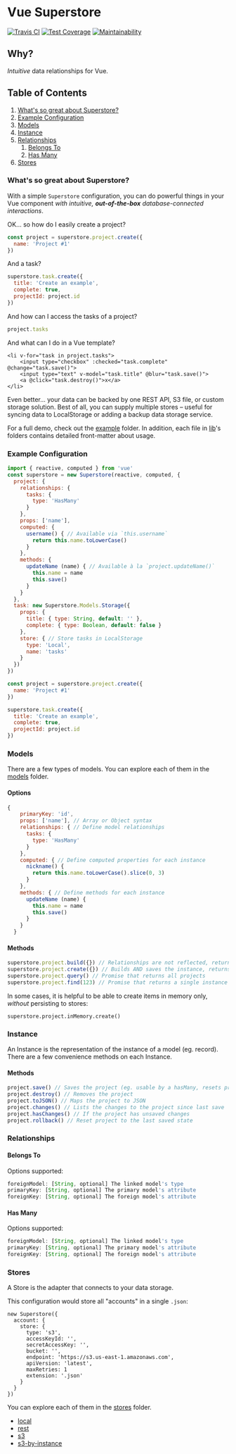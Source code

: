 # Vue Superstore

[![Travis CI](https://travis-ci.com/dallasread/vue-superstore.svg?branch=master)](https://travis-ci.com/dallasread/vue-superstore) 
[![Test Coverage](https://api.codeclimate.com/v1/badges/57f6ca23262f56cb04e6/test_coverage)](https://codeclimate.com/github/dallasread/vue-superstore/test_coverage)
[![Maintainability](https://api.codeclimate.com/v1/badges/57f6ca23262f56cb04e6/maintainability)](https://codeclimate.com/github/dallasread/vue-superstore/maintainability)

## Why?

*Intuitive* data relationships for Vue.

## Table of Contents

1. [What's so great about Superstore?](#whats-so-great-about-superstore)
1. [Example Configuration](#example-configuration)
1. [Models](#models)
1. [Instance](#instance)
1. [Relationships](#relationships)
   1. [Belongs To](#belongs-to)
   1. [Has Many](#has-many)
1. [Stores](#stores)

### What's so great about Superstore?

With a simple `Superstore` configuration, you can do powerful things in your Vue component *with intuitive, **out-of-the-box** database-connected interactions*.

OK... so how do I easily create a project?

```js
const project = superstore.project.create({
  name: 'Project #1'
})
```

And a task?

```js
superstore.task.create({
  title: 'Create an example',
  complete: true,
  projectId: project.id
})
```

And how can I access the tasks of a project?

```js
project.tasks
```

And what can I do in a Vue template?

```vue
<li v-for="task in project.tasks">
    <input type="checkbox" :checked="task.complete" @change="task.save()">
    <input type="text" v-model="task.title" @blur="task.save()">
    <a @click="task.destroy()">x</a>
</li>
```

Even better... your data can be backed by one REST API, S3 file, or custom storage solution. Best of all, you can supply multiple stores – useful for syncing data to LocalStorage or adding a backup data storage service.

For a full demo, check out the [example](https://github.com/dallasread/vue-superstore/blob/master/example/src/App.vue) folder. In addition, each file in [lib](https://github.com/dallasread/vue-superstore/blob/master/lib/)'s folders contains detailed front-matter about usage.

### Example Configuration

```js
import { reactive, computed } from 'vue'
const superstore = new Superstore(reactive, computed, {
  project: {
    relationships: {
      tasks: { 
        type: 'HasMany' 
      }
    },
    props: ['name'],
    computed: {
      username() { // Available via `this.username`
        return this.name.toLowerCase()
      }
    },
    methods: {
      updateName (name) { // Available à la `project.updateName()`
        this.name = name
        this.save()
      }
    }
  },
  task: new Superstore.Models.Storage({
    props: {
      title: { type: String, default: '' },
      complete: { type: Boolean, default: false }
    },
    store: { // Store tasks in LocalStorage
      type: 'Local',
      name: 'tasks'
    }
  })
})

const project = superstore.project.create({
  name: 'Project #1'
})

superstore.task.create({
  title: 'Create an example',
  complete: true,
  projectId: project.id
})
```

### Models

There are a few types of models. You can explore each of them in the [models](https://github.com/dallasread/vue-superstore/blob/master/lib/models/) folder.

#### Options

```js
{
    primaryKey: 'id',
    props: ['name'], // Array or Object syntax
    relationships: { // Define model relationships
      tasks: {
        type: 'HasMany'
      }
    },
    computed: { // Define computed properties for each instance
      nickname() {
        return this.name.toLowerCase().slice(0, 3)
      }
    },
    methods: { // Define methods for each instance
      updateName (name) {
        this.name = name
        this.save()
      }
    }
  }
```

#### Methods

```js
superstore.project.build({}) // Relationships are not reflected, returns instance
superstore.project.create({}) // Builds AND saves the instance, returns instance
superstore.project.query() // Promise that returns all projects
superstore.project.find(123) // Promise that returns a single instance
```

In some cases, it is helpful to be able to create items in memory only, *without* persisting to stores:

```
superstore.project.inMemory.create()
```

### Instance

An Instance is the representation of the instance of a model (eg. record). There are a few convenience methods on each Instance.

#### Methods

```js
project.save() // Saves the project (eg. usable by a hasMany, resets project's changes)
project.destroy() // Removes the project
project.toJSON() // Maps the project to JSON
project.changes() // Lists the changes to the project since last save
project.hasChanges() // If the project has unsaved changes
project.rollback() // Reset project to the last saved state
```

### Relationships

#### Belongs To

Options supported:

```js
foreignModel: [String, optional] The linked model's type
primaryKey: [String, optional] The primary model's attribute
foreignKey: [String, optional] The foreign model's attribute
```

#### Has Many

Options supported:

```js
foreignModel: [String, optional] The linked model's type
primaryKey: [String, optional] The primary model's attribute
foreignKey: [String, optional] The foreign model's attribute
```

### Stores

A Store is the adapter that connects to your data storage.

This configuration would store all "accounts" in a single `.json`:

```
new Superstore({
  account: {
    store: {
      type: 's3',
      accessKeyId: '',
      secretAccessKey: '',
      bucket: '',
      endpoint: 'https://s3.us-east-1.amazonaws.com',
      apiVersion: 'latest',
      maxRetries: 1
      extension: '.json'
    }
  }
})
```

You can explore each of them in the [stores](https://github.com/dallasread/vue-superstore/blob/master/lib/stores/) folder.

- [local](https://github.com/dallasread/vue-superstore/blob/master/lib/stores/local/index.js)
- [rest](https://github.com/dallasread/vue-superstore/blob/master/lib/stores/rest/index.js)
- [s3](https://github.com/dallasread/vue-superstore/blob/master/lib/stores/s3/index.js)
- [s3-by-instance](https://github.com/dallasread/vue-superstore/blob/master/lib/stores/s3-by-instance/index.js)
